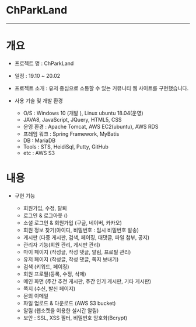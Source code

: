 # ChParkLand
-----


# 개요

* 프로젝트 명 : ChParkLand

* 일정 : 19.10 ~ 20.02

* 프로젝트 소개 : 유저 중심으로 소통할 수 있는 커뮤니티 웹 사이트를 구현했습니다.

* 사용 기술 및 개발 환경 

  - O/S : Windows 10 (개발 ), Linux ubuntu 18.04(운영)
  - JAVA8, JavaScript, JQuery, HTML5, CSS
  - 운영 환경 : Apache Tomcat, AWS EC2(ubuntu), AWS RDS
  - 프레임 워크 : Spring Framework, MyBatis
  - DB : MariaDB
  - Tools : STS, HeidiSql, Putty, GitHub
  - etc : AWS S3


# 내용

* 구현 기능 

  - 회원가입, 수정, 탈퇴
  - 로그인 & 로그아웃 ()
  - 소셜 로그인 & 회원가입 (구글, 네이버, 카카오)
  - 회원 정보 찾기(아이디, 비밀번호 : 임시 비밀번호 발송)
  - 게시판 (다중 게시판, 검색, 페이징, 대댓글, 파일 첨부, 공지)
  - 관리자 기능(회원 관리, 게시판 관리)
  - 마이 페이지 (작성글, 작성 댓글, 알림, 프로필 관리)
  - 유저 페이지 (작성글, 작성 댓글, 쪽지 보내기)
  - 검색 (키워드, 페이징)
  - 회원 프로필(등록, 수정, 삭제)
  - 메인 화면 (주간 추천 게시판, 주간 인기 게시판, 기타 게시판)
  - 쪽지 (수신, 발신 페이지)
  - 문의 이메일
  - 파일 업로드 & 다운로드 (AWS S3 bucket)
  - 알림 (웹소켓을 이용한 실시간 알림)
  - 보안 : SSL, XSS 필터, 비밀번호 암호화(Bcrypt)
 
